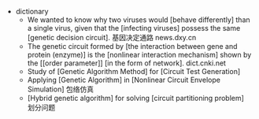 - dictionary 
    - We wanted to know why two viruses would [behave differently] than a single virus, given that the [infecting viruses] possess the same [genetic decision circuit]. 基因决定通路 news.dxy.cn
    - The genetic circuit formed by [the interaction between gene and protein (enzyme)] is the [nonlinear interaction mechanism] shown by the [[order parameter]] [in the form of network]. dict.cnki.net
    - Study of [Genetic Algorithm Method] for [Circuit Test Generation]
    - Applying [Genetic Algorithm] in [Nonlinear Circuit Envelope Simulation] 包络仿真
    - [Hybrid genetic algorithm] for solving [circuit partitioning problem] 划分问题
